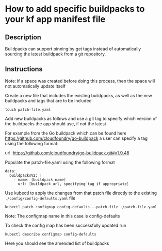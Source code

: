 # How to add specific buildpacks to your kf app manifest file

## Description

Buildpacks can support pinning by get tags instead of automatically sourcing the latest buildpack from a git repository.

## Instructions

Note: If a space was created before doing this process, then the space will not automatically update itself

Create a new file that includes the existing buildpacks, as well as the new buildpacks and tags that are to be included

`touch patch-file.yaml`

Add new buildpacks as follows and use a git tag to specify which version of the buildpacks the app should use, if not the latest

For example from the Go buildpack which can be found here https://github.com/cloudfoundry/go-buildpack a user can specify a tag using the following format:

url: https://github.com/cloudfoundry/go-buildpack.git#v1.9.48

Populate the patch-file.yaml using the following format

```
data:
  buildpacksV2: |
    - name: [buildpack name]
      url: [buildpack url, specifying tag if appropriate]
```

Use kubectl to apply the changes from that patch file directly to the existing `./config/config-defaults.yaml` file 

`kubectl patch configmap config-defaults --patch-file ./patch-file.yaml`

Note: The configmap name in this case is config-defaults

To check the config map has been successfully updated run 

`kubectl describe configmap config-defaults`

Here you should see the amended list of buildpacks
